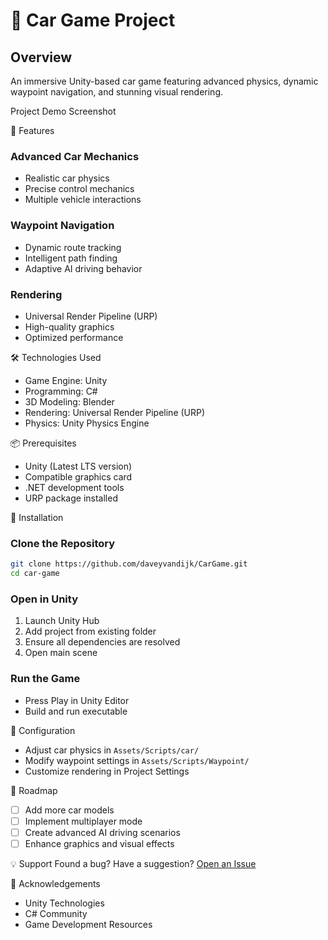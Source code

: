 # 🚗 Car Game Project

## Overview
An immersive Unity-based car game featuring advanced physics, dynamic waypoint navigation, and stunning visual rendering.

Project Demo Screenshot

🌟 Features
### Advanced Car Mechanics
- Realistic car physics
- Precise control mechanics
- Multiple vehicle interactions

### Waypoint Navigation
- Dynamic route tracking
- Intelligent path finding
- Adaptive AI driving behavior

### Rendering
- Universal Render Pipeline (URP)
- High-quality graphics
- Optimized performance

🛠 Technologies Used
- Game Engine: Unity
- Programming: C#
- 3D Modeling: Blender
- Rendering: Universal Render Pipeline (URP)
- Physics: Unity Physics Engine

📦 Prerequisites
- Unity (Latest LTS version)
- Compatible graphics card
- .NET development tools
- URP package installed

🚀 Installation
### Clone the Repository
```bash
git clone https://github.com/daveyvandijk/CarGame.git
cd car-game
```

### Open in Unity
1. Launch Unity Hub
2. Add project from existing folder
3. Ensure all dependencies are resolved
4. Open main scene

### Run the Game
- Press Play in Unity Editor
- Build and run executable

🔧 Configuration
- Adjust car physics in `Assets/Scripts/car/`
- Modify waypoint settings in `Assets/Scripts/Waypoint/`
- Customize rendering in Project Settings

📝 Roadmap
- [ ] Add more car models
- [ ] Implement multiplayer mode
- [ ] Create advanced AI driving scenarios
- [ ] Enhance graphics and visual effects

💡 Support
Found a bug? Have a suggestion? 
[Open an Issue](https://github.com/daveyvandijk/CarGame/issues)


🙏 Acknowledgements
- Unity Technologies
- C# Community
- Game Development Resources